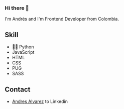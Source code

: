 ### Hi there 👋
I'm Andrés and I'm Frontend Developer from Colombia.

## Skill
- 👨‍💻 Python
- JavaScript
- HTML
- CSS
- PUG
- SASS


## Contact
- [Andres Alvarez](https://www.linkedin.com/in/andresalvarezbecerra/) to Linkedin

<!--
**aandres051/aandres051** is a ✨ _special_ ✨ repository because its `README.md` (this file) appears on your GitHub profile.

Here are some ideas to get you started:

- 🔭 I’m currently working on ...
- 🌱 I’m currently learning ...
- 👯 I’m looking to collaborate on ...
- 🤔 I’m looking for help with ...
- 💬 Ask me about ...
- 📫 How to reach me: ...
- 😄 Pronouns: ...
- ⚡ Fun fact: ...
-->

